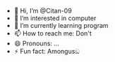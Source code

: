 - 👋 Hi, I’m @Citan-09
- 👀 I’m interested in computer
- 🌱 I’m currently learning program
- 📫 How to reach me: Don't
- 😄 Pronouns: ...
- ⚡ Fun fact: Amongusඞ

<!---
Citan-09/Citan-09 is a ✨ special ✨ repository because its `README.md` (this file) appears on your GitHub profile.
You can click the Preview link to take a look at your changes.
--->
